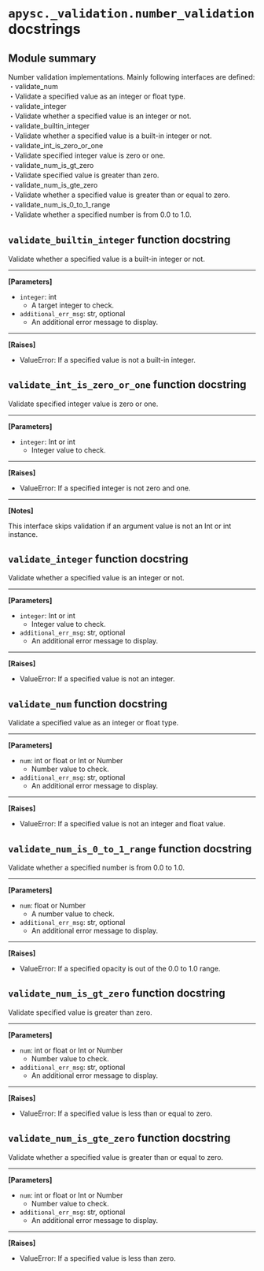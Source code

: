 # `apysc._validation.number_validation` docstrings

## Module summary

Number validation implementations. Mainly following interfaces are defined: <br>・validate_num <br> ・Validate a specified value as an integer or float type. <br>・validate_integer <br> ・Validate whether a specified value is an integer or not. <br>・validate_builtin_integer <br> ・Validate whether a specified value is a built-in integer or not. <br>・validate_int_is_zero_or_one <br> ・Validate specified integer value is zero or one. <br>・validate_num_is_gt_zero <br> ・Validate specified value is greater than zero. <br>・validate_num_is_gte_zero <br> ・Validate whether a specified value is greater than or equal to zero. <br>・validate_num_is_0_to_1_range <br> ・Validate whether a specified number is from 0.0 to 1.0.

## `validate_builtin_integer` function docstring

Validate whether a specified value is a built-in integer or not.<hr>

**[Parameters]**

- `integer`: int
  - A target integer to check.
- `additional_err_msg`: str, optional
  - An additional error message to display.

<hr>

**[Raises]**

- ValueError: If a specified value is not a built-in integer.

## `validate_int_is_zero_or_one` function docstring

Validate specified integer value is zero or one.<hr>

**[Parameters]**

- `integer`: Int or int
  - Integer value to check.

<hr>

**[Raises]**

- ValueError: If a specified integer is not zero and one.

<hr>

**[Notes]**

This interface skips validation if an argument value is not an Int or int instance.

## `validate_integer` function docstring

Validate whether a specified value is an integer or not.<hr>

**[Parameters]**

- `integer`: Int or int
  - Integer value to check.
- `additional_err_msg`: str, optional
  - An additional error message to display.

<hr>

**[Raises]**

- ValueError: If a specified value is not an integer.

## `validate_num` function docstring

Validate a specified value as an integer or float type.<hr>

**[Parameters]**

- `num`: int or float or Int or Number
  - Number value to check.
- `additional_err_msg`: str, optional
  - An additional error message to display.

<hr>

**[Raises]**

- ValueError: If a specified value is not an integer and float value.

## `validate_num_is_0_to_1_range` function docstring

Validate whether a specified number is from 0.0 to 1.0.<hr>

**[Parameters]**

- `num`: float or Number
  - A number value to check.
- `additional_err_msg`: str, optional
  - An additional error message to display.

<hr>

**[Raises]**

- ValueError: If a specified opacity is out of the 0.0 to 1.0 range.

## `validate_num_is_gt_zero` function docstring

Validate specified value is greater than zero.<hr>

**[Parameters]**

- `num`: int or float or Int or Number
  - Number value to check.
- `additional_err_msg`: str, optional
  - An additional error message to display.

<hr>

**[Raises]**

- ValueError: If a specified value is less than or equal to zero.

## `validate_num_is_gte_zero` function docstring

Validate whether a specified value is greater than or equal to zero.<hr>

**[Parameters]**

- `num`: int or float or Int or Number
  - Number value to check.
- `additional_err_msg`: str, optional
  - An additional error message to display.

<hr>

**[Raises]**

- ValueError: If a specified value is less than zero.